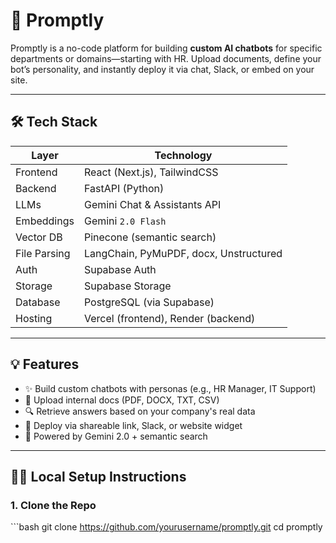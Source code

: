 # 🚀 Promptly

Promptly is a no-code platform for building **custom AI chatbots** for specific departments or domains—starting with HR. Upload documents, define your bot’s personality, and instantly deploy it via chat, Slack, or embed on your site.

---

## 🛠️ Tech Stack

| Layer         | Technology                            |
|---------------|----------------------------------------|
| Frontend      | React (Next.js), TailwindCSS           |
| Backend       | FastAPI (Python)                       |
| LLMs          | Gemini Chat & Assistants API           |
| Embeddings    | Gemini `2.0 Flash`        |
| Vector DB     | Pinecone (semantic search)             |
| File Parsing  | LangChain, PyMuPDF, docx, Unstructured |
| Auth          | Supabase Auth            |
| Storage       | Supabase Storage               |
| Database      | PostgreSQL (via Supabase)   |
| Hosting       | Vercel (frontend), Render (backend)    |

---

## 💡 Features

- ✨ Build custom chatbots with personas (e.g., HR Manager, IT Support)
- 📁 Upload internal docs (PDF, DOCX, TXT, CSV)
- 🔍 Retrieve answers based on your company's real data
- 🔗 Deploy via shareable link, Slack, or website widget
- 🧠 Powered by Gemini 2.0 + semantic search

---

## 🧑‍💻 Local Setup Instructions

### 1. Clone the Repo

\`\`\`bash
git clone https://github.com/yourusername/promptly.git
cd promptly
